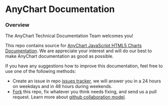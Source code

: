 # AnyChart Documentation
### Overview

The AnyChart Technical Documentation Team welcomes you!

This repo contains source for [AnyChart JavaScript HTML5 Charts Documentation](https://docs.anychart.com).
We are appreciate your interest and will do our best to make AnyChart documentation as good as possible.  

If you have any suggestions how to improve this documentation, feel free to use one of the following methods:
* Create an issue in repo [issues tracker](https://github.com/anychart/docs.anychart.com/issues), we will answer you in a 24 hours on weekdays and in 48 hours during weekends.
* [Fork](https://github.com/anychart/docs.anychart.com/fork) this repo, fix whatever you think needs fixing, and send us a pull request. Learn more about [github collaboration model](https://help.github.com/articles/using-pull-requests/).

